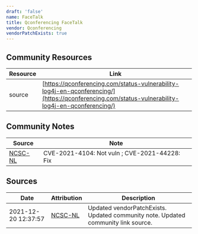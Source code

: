 ```yaml
---
draft: 'false'
name: FaceTalk
title: Qconferencing FaceTalk
vendor: Qconferencing
vendorPatchExists: true
---
```



## Community Resources
| Resource | Link |
| --- | --- |
| source | [https://qconferencing.com/status-vulnerability-log4j-en-qconferencing/](https://qconferencing.com/status-vulnerability-log4j-en-qconferencing/) |

## Community Notes
| Source | Note |
| --- | --- |
| [NCSC-NL](https://github.com/NCSC-NL/log4shell/blob/main/software/README.md) | CVE-2021-4104: Not vuln ; CVE-2021-44228: Fix </ul> |

## Sources
| Date | Attribution | Description |
| --- | --- | --- |
| 2021-12-20 12:37:57 | [NCSC-NL](https://github.com/NCSC-NL/log4shell/blob/main/software/README.md) | Updated vendorPatchExists. Updated community note. Updated community link source.  |
